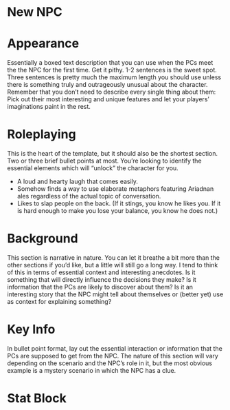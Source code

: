 # New NPC

# Appearance

Essentially a boxed text description that you can use when the PCs meet the the NPC for the first time. Get it pithy. 1-2 sentences is the sweet spot. Three sentences is pretty much the maximum length you should use unless there is something truly and outrageously unusual about the character. Remember that you don’t need to describe every single thing about them: Pick out their most interesting and unique features and let your players’ imaginations paint in the rest.

# Roleplaying

This is the heart of the template, but it should also be the shortest section. Two or three brief bullet points at most. You’re looking to identify the essential elements which will “unlock” the character for you.

- A loud and hearty laugh that comes easily.
- Somehow finds a way to use elaborate metaphors featuring Ariadnan ales regardless of the actual topic of conversation.
- Likes to slap people on the back. (If it stings, you know he likes you. If it is hard enough to make you lose your balance, you know he does not.)

# Background

This section is narrative in nature. You can let it breathe a bit more than the other sections if you’d like, but a little will still go a long way. I tend to think of this in terms of essential context and interesting anecdotes. Is it something that will directly influence the decisions they make? Is it information that the PCs are likely to discover about them? Is it an interesting story that the NPC might tell about themselves or (better yet) use as context for explaining something?

# Key Info

In bullet point format, lay out the essential interaction or information that the PCs are supposed to get from the NPC. The nature of this section will vary depending on the scenario and the NPC’s role in it, but the most obvious example is a mystery scenario in which the NPC has a clue.

# Stat Block